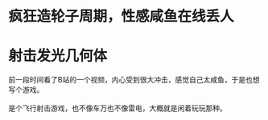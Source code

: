# 疯狂造轮子周期，性感咸鱼在线丢人

# 射击发光几何体
前一段时间看了B站的一个视频，内心受到很大冲击，感觉自己太咸鱼，于是也想写个游戏。</br>
</br>
是个飞行射击游戏，也不像车万也不像雷电，大概就是闲着玩玩那种。

